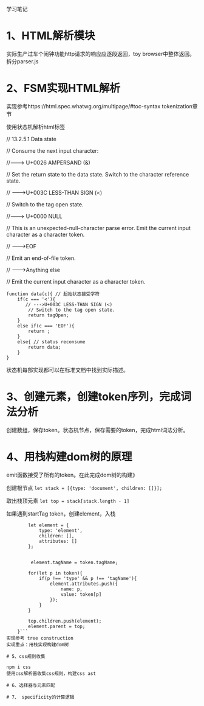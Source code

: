 学习笔记
# 1、HTML解析模块
实际生产过车个闹钟功能http请求的响应应逐段返回，toy browser中整体返回。
拆分parser.js

# 2、FSM实现HTML解析
实现参考https://html.spec.whatwg.org/multipage/#toc-syntax  tokenization章节

使用状态机解析html标签

// 13.2.5.1 Data state

// Consume the next input character:

//---> U+0026 AMPERSAND (&)

// Set the return state to the data state. Switch to the character reference state.

// --->U+003C LESS-THAN SIGN (<)

// Switch to the tag open state.

//---> U+0000 NULL

// This is an unexpected-null-character parse error. Emit the current input character as a character token.

// --->EOF

// Emit an end-of-file token.

// --->Anything else

// Emit the current input character as a character token.

```
function data(c){ // 起始状态接受字符 
    if(c === '<'){
       // --->U+003C LESS-THAN SIGN (<)
        // Switch to the tag open state.
        return tagOpen;
    }
    else if(c === 'EOF'){
        return ;
    }
    else{ // status reconsume
        return data;
    }
}

```

状态机每部实现都可以在标准文档中找到实际描述。

# 3、创建元素，创建token序列，完成词法分析

创建数组，保存token。状态机节点，保存需要的token，完成html词法分析。

# 4、用栈构建dom树的原理

emit函数接受了所有的token。在此完成dom树的构建》

创建根节点 ```let stack = [{type: 'document', children: []}];```

取出栈顶元素 ```let top = stack[stack.length - 1]```

如果遇到startTag token，创建element，入栈
```if(token.type === 'startTag'){
        let element = {
            type: 'element',
            children: [],
            attributes: []
        };


         element.tagName = token.tagName;

        for(let p in token){
            if(p !== 'type' && p !== 'tagName'){
                element.attributes.push({
                    name: p,
                    value: token[p]
                });                
            }
        }

        top.children.push(element);
        element.parent = top;
    }```
实现参考 tree construction
实现重点：用栈实现构建dom树

# 5、css规则收集

npm i css
使用css解析器收集css规则，构建css ast

# 6、选择器与元素匹配

# 7、 specificity的计算逻辑











